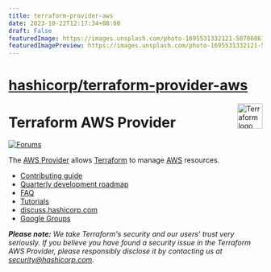 ```yaml
---
title: terraform-provider-aws
date: 2023-10-22T12:17:34+08:00
draft: False
featuredImage: https://images.unsplash.com/photo-1695531332121-50706061e21a?ixid=M3w0NjAwMjJ8MHwxfHJhbmRvbXx8fHx8fHx8fDE2OTc5NDgwNTh8&ixlib=rb-4.0.3
featuredImagePreview: https://images.unsplash.com/photo-1695531332121-50706061e21a?ixid=M3w0NjAwMjJ8MHwxfHJhbmRvbXx8fHx8fHx8fDE2OTc5NDgwNTh8&ixlib=rb-4.0.3
---
```


# [hashicorp/terraform-provider-aws](https://github.com/hashicorp/terraform-provider-aws)

<!-- markdownlint-disable first-line-h1 no-inline-html -->
<a href="https://terraform.io">
  <picture>
    <source media="(prefers-color-scheme: dark)" srcset=".github/terraform_logo_dark.svg">
    <source media="(prefers-color-scheme: light)" srcset=".github/terraform_logo_light.svg">
    <img src=".github/terraform_logo_light.svg" alt="Terraform logo" title="Terraform" align="right" height="50">
  </picture>
</a>

# Terraform AWS Provider

[![Forums][discuss-badge]][discuss]

[discuss-badge]: https://img.shields.io/badge/discuss-terraform--aws-623CE4.svg?style=flat
[discuss]: https://discuss.hashicorp.com/c/terraform-providers/tf-aws/

The [AWS Provider](https://registry.terraform.io/providers/hashicorp/aws/latest/docs) allows [Terraform](https://terraform.io) to manage [AWS](https://aws.amazon.com) resources.

- [Contributing guide](https://hashicorp.github.io/terraform-provider-aws/)
- [Quarterly development roadmap](ROADMAP.md)
- [FAQ](https://hashicorp.github.io/terraform-provider-aws/faq/)
- [Tutorials](https://learn.hashicorp.com/collections/terraform/aws-get-started)
- [discuss.hashicorp.com](https://discuss.hashicorp.com/c/terraform-providers/tf-aws/)
- [Google Groups](http://groups.google.com/group/terraform-tool)

_**Please note:** We take Terraform's security and our users' trust very seriously. If you believe you have found a security issue in the Terraform AWS Provider, please responsibly disclose it by contacting us at security@hashicorp.com._
